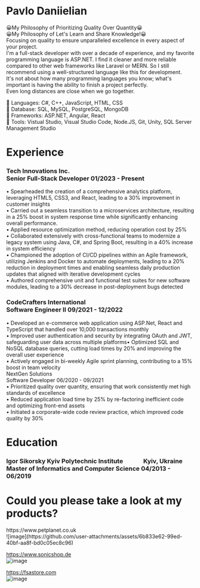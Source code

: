 # Pavlo Daniielian
😀My Philosophy of Prioritizing Quality Over Quantity😀
<BR>
😀My Philosophy of Let's Learn and Share Knowledge!😀
<BR>
Focusing on quality to ensure unparalleled excellence in every aspect of your project.<BR>
I'm a full-stack developer with over a decade of experience, and my favorite programming language is ASP.NET. I find it cleaner and more reliable compared to other web frameworks like Laravel or MERN. So I still recommend using a well-structured language like this for development.<BR>
It's not about how many programming languages you know; what's important is having the ability to finish a project perfectly.
<BR>
Even long distances are close when we go together.<BR>

🥇 Languages: C#, C++, JavaScript, HTML, CSS<BR>
🥇 Database: SQL, MySQL, PostgreSQL, MongoDB<BR>
🥇 Frameworks: ASP.NET, Angular, React<BR>
🥇 Tools: Vistual Studio, Visual Studio Code, Node.JS, Git, Unity, SQL Server Management Studio

<h1>Experience</h1>
<h3>Tech Innovations Inc.<BR>
Senior Full-Stack Developer 01/2023 - Present<BR></h3>
• Spearheaded the creation of a comprehensive analytics platform, leveraging HTML5, CSS3, and React, leading to a 30% improvement in customer insights<BR>
• Carried out a seamless transition to a microservices architecture, resulting in a 25% boost in system response time while significantly enhancing overall performance.<BR>
• Applied resource optimization method, reducing operation cost by 25%<BR>
• Collaborated extensively with cross-functional teams to modernize a legacy system using Java, C#, and Spring Boot, resulting in a 40% increase in system efficiency<BR>
• Championed the adoption of CI/CD pipelines within an Agile framework, utilizing Jenkins and Docker to automate deployments, leading to a 20% reduction in deployment times and enabling seamless daily production updates that aligned with iterative development cycles<BR>
• Authored comprehensive unit and functional test suites for new software modules, leading to a 30% decrease in post-deployment bugs detected
<h3>CodeCrafters International<BR>
Software Engineer II 09/2021 - 12/2022<BR></h3>
• Developed an e-commerce web application using ASP.Net, React and TypeScript that handled over 10,000 transactions monthly<BR>
• Improved user authentication and security by integrating OAuth and JWT, safeguarding user data across multiple platforms• Optimized SQL and NoSQL database queries, cutting load times by 20% and improving the overall user experience<BR>
• Actively engaged in bi-weekly Agile sprint planning, contributing to a 15% boost in team velocity<BR>
NextGen Solutions<BR>
Software Developer 06/2020 - 09/2021<BR>
• Prioritized quality over quantity, ensuring that work consistently met high standards of excellence<BR>
• Reduced application load time by 25% by re-factoring inefficient code and optimizing front-end assets<BR>
• Initiated a corporate-wide code review practice, which improved code quality by 30%<BR>


<h1>Education</h1>
<h3>Igor Sikorsky Kyiv Polytechnic Institute &nbsp;&nbsp;&nbsp;&nbsp;&nbsp;&nbsp;&nbsp;&nbsp;&nbsp;&nbsp;&nbsp;&nbsp; Kyiv, Ukraine<BR>
Master of Informatics and Computer Science 04/2013 - 06/2019<BR></h3>


<h1>Could you please take a look at my products?<BR></h1>
https://www.petplanet.co.uk<BR>![image](https://github.com/user-attachments/assets/6b833e62-99ed-40bf-aa8f-bd0c05ec8c96)

https://www.sonicshop.de<BR>![image](https://github.com/user-attachments/assets/1b16edbf-cebe-4e67-b1c6-81d3730dca26)

https://fsastore.com<BR>![image](https://github.com/user-attachments/assets/05b14a4a-8c08-45f8-ad2c-db9c595928cc)
